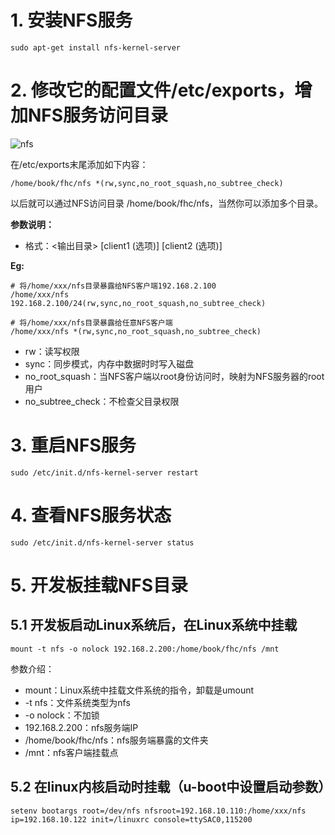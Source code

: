 # 1. 安装NFS服务

```
sudo apt-get install nfs-kernel-server
```

# 2. 修改它的配置文件/etc/exports，增加NFS服务访问目录
![nfs](https://imgconvert.csdnimg.cn/aHR0cDovL2ltZy5ibG9nLmNzZG4ubmV0LzIwMTYwNjIxMTQzNzEzMTIx?x-oss-process=image/format,png)

在/etc/exports末尾添加如下内容：  

```
/home/book/fhc/nfs *(rw,sync,no_root_squash,no_subtree_check)
```

以后就可以通过NFS访问目录 /home/book/fhc/nfs，当然你可以添加多个目录。

**参数说明：**

* 格式：<输出目录> [client1 (选项)] [client2 (选项)]

**Eg:**
```
# 将/home/xxx/nfs目录暴露给NFS客户端192.168.2.100
/home/xxx/nfs 192.168.2.100/24(rw,sync,no_root_squash,no_subtree_check)

# 将/home/xxx/nfs目录暴露给任意NFS客户端
/home/xxx/nfs *(rw,sync,no_root_squash,no_subtree_check)

```
* rw：读写权限
* sync：同步模式，内存中数据时时写入磁盘
* no_root_squash：当NFS客户端以root身份访问时，映射为NFS服务器的root用户
* no_subtree_check：不检查父目录权限 

# 3. 重启NFS服务

```
sudo /etc/init.d/nfs-kernel-server restart
```

# 4. 查看NFS服务状态
```
sudo /etc/init.d/nfs-kernel-server status
```

# 5. 开发板挂载NFS目录

## 5.1 开发板启动Linux系统后，在Linux系统中挂载

```
mount -t nfs -o nolock 192.168.2.200:/home/book/fhc/nfs /mnt
```
参数介绍：

* mount：Linux系统中挂载文件系统的指令，卸载是umount
* -t nfs：文件系统类型为nfs
* -o nolock：不加锁
* 192.168.2.200：nfs服务端IP
* /home/book/fhc/nfs：nfs服务端暴露的文件夹
* /mnt：nfs客户端挂载点



## 5.2 在linux内核启动时挂载（u-boot中设置启动参数）

```
setenv bootargs root=/dev/nfs nfsroot=192.168.10.110:/home/xxx/nfs ip=192.168.10.122 init=/linuxrc console=ttySAC0,115200
```